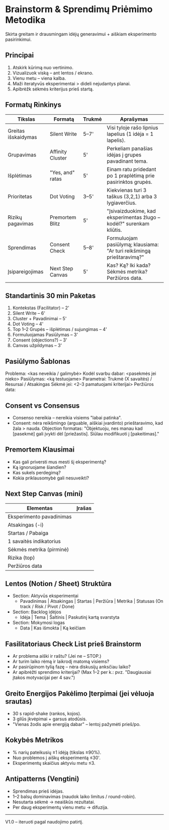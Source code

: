 # Brainstorm & Sprendimų Priėmimo Metodika
Skirta greitam ir drausmingam idėjų generavimui + aiškiam eksperimento pasirinkimui.

## Principai
1. Atskirk kūrimą nuo vertinimo.
2. Vizualizuok viską – ant lentos / ekrano.
3. Vienu metu – viena kalba.
4. Maži iteratyvūs eksperimentai > dideli nejudantys planai.
5. Apibrėžk sėkmės kriterijus prieš startą.

## Formatų Rinkinys
| Tikslas | Formatą | Trukmė | Aprašymas |
|--------|---------|--------|-----------|
| Greitas išskaidymas | Silent Write | 5–7' | Visi tyloje rašo lipnius lapelius (1 idėja = 1 lapelis). |
| Grupavimas | Affinity Cluster | 5' | Perkeliam panašias idėjas į grupes pavadinant tema. |
| Išplėtimas | "Yes, and" ratas | 5' | Einam ratu pridedant po 1 praplėtimą prie pasirinktos grupės. |
| Prioritetas | Dot Voting | 3–5' | Kiekvienas turi 3 taškus (3,2,1) arba 3 lygiaverčius. |
| Rizikų pagavimas | Premortem Blitz | 5' | "Įsivaizduokime, kad eksperimentas žlugo – kodėl?" surenkam kliūtis. |
| Sprendimas | Consent Check | 5–8' | Formuluojam pasiūlymą; klausiama: "Ar turi reikšmingą prieštaravimą?" |
| Įsipareigojimas | Next Step Canvas | 5' | Kas? Ką? Iki kada? Sėkmės metrika? Peržiūros data. |

## Standartinis 30 min Paketas
1. Kontekstas (Facilitator) – 2'
2. Silent Write – 6'
3. Cluster + Pavadinimai – 5'
4. Dot Voting – 4'
5. Top 1–2 Grupės – išplėtimas / sujungimas – 4'
6. Formuluojamas Pasiūlymas – 3'
7. Consent (objections?) – 3'
8. Canvas užpildymas – 3'

## Pasiūlymo Šablonas
Problema: <kas neveikia / galimybė>
Kodėl svarbu dabar: <pasekmės jei nieko>
Pasiūlymas: <ką testuojame>
Parametrai: Trukmė (X savaitės) / Resursai / Atsakingas
Sėkmė jei: <2–3 pamatuojami kriterijai>
Peržiūros data: <data>

## Consent vs Consensus
- Consenso nereikia – nereikia visiems "labai patinka".
- Consent: nėra reikšmingo (arguable, aiškiai įvardinto) prieštaravimo, kad žala > nauda.
Objection formatas: "Objektuoju, nes manau kad [pasekmė] gali įvykti dėl [priežastis]. Siūlau modifikuoti į [pakeitimas]."

## Premortem Klausimai
- Kas gali priversti mus mesti šį eksperimentą?
- Ką ignoruojame šiandien?
- Kas sukels perdegimą?
- Kokia priklausomybė gali nesuveikti?

## Next Step Canvas (mini)
| Elementas | Įrašas |
|-----------|-------|
| Eksperimento pavadinimas | |
| Atsakingas (-i) | |
| Startas / Pabaiga | |
| 1 savaitės indikatorius | |
| Sėkmės metrika (pirminė) | |
| Rizika (top) | |
| Peržiūros data | |

## Lentos (Notion / Sheet) Struktūra
- Section: Aktyvūs eksperimentai
  - Pavadinimas | Atsakingas | Startas | Peržiūra | Metrika | Statusas (On track / Risk / Pivot / Done)
- Section: Backlog idėjos
  - Idėja | Tema | Šaltinis | Paskutinį kartą svarstyta
- Section: Mokymosi logas
  - Data | Kas išmokta | Ką keičiam

## Fasilitatoriaus Check List prieš Brainstorm
- Ar problema aiški ir raštu? (Jei ne – STOP.)
- Ar turim laiko rėmą ir laikrodį matomą visiems?
- Ar pasirūpinom tylią fazę – nėra diskusijų anksčiau laiko?
- Ar apibrėžti sprendimo kriterijai? (Max 1–2 per k.: pvz. "Daugiausiai įtakos motyvacijai per 4 sav.")

## Greito Energijos Pakėlimo Įterpimai (jei vėluoja srautas)
- 30 s rapid-shake (rankos, kojos).
- 3 gilūs įkvėpimai + garsus atodūsis.
- "Vienas žodis apie energiją dabar" – lentoj pažymėti prieš/po.

## Kokybės Metrikos
- % narių pateikusių ≥1 idėją (tikslas ≥90%).
- Nuo problemos į aiškų eksperimentą ≤30'.
- Eksperimentų skaičius aktyviu metu ≤3.

## Antipatterns (Vengtini)
- Sprendimas prieš idėjas.
- 1–2 balsų dominavimas (naudok laiko limitus / round-robin).
- Nesutarta sėkmė -> neaiškūs rezultatai.
- Per daug eksperimentų vienu metu -> difuzija.

---
V1.0 – iteruoti pagal naudojimo patirtį.
